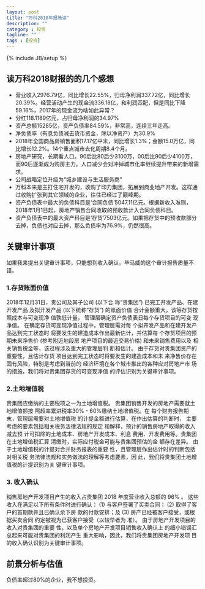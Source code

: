 ```yaml
---
layout: post
title: "万科2018年报简读"
description: ""
category : 投资
tagline: ""
tags : [投资]
---
```

{% include JB/setup %}


## 读万科2018财报的的几个感想

* 营业收入2976.79亿，同比增长22.55%，归母净利润337.72亿，同比增长20.39%。经营活动产生的现金流336.18亿，和利润匹配，但是同比下降59.16%，2017年的现金流为啥如此异常？
* 分红118.1189亿元，占归母净利润的34.97%
* 资产总额15285亿，资产负债率84.59%，非常高，连续三年走高。
* 净负债率（有息负债减去货币资金，除以净资产）为30.9%
* 2018年全国商品房销售面积17.17亿平米，同比增长1.3%；金额15.0万亿，同比增长12.2%。14个重点城市去化周期8.4个月。
* 房地产研究，长期看人口。90后比80后少3100万，00后比90后少4100万，而90后逐渐成为购房主力。人口减少会对冲掉城市化率继续提升带来的新增需求。
* 公司战略定位升级为“城乡建设与生活服务商”
* 万科本来是主打住宅开发的，收购了印力集团，拓展到商业地产开发。这样通过收购扩张到其它领域的企业，往往已经过了巅峰期。
* 资产负债表中最大的负债科目是‘合同负债’5047.11亿元。根据新收入准则，2018年1月1日起，房地产销售合同收取的预收款计入合同负债科目。 
* 资产负债表中的最大资产科目是‘存货’7503亿元。如果把存货中的预收款部分去掉，负债也对应去掉，那么负债率为76.9%，仍然很高。

## 关键审计事项

如果我来提出关键审计事项，只能想到收入确认。毕马威的这个审计报告质量不错。

### 1.存货账面价值

2018年12月31日，贵公司及其子公司 (以下合 称“贵集团”) 已完工开发产品、在建开发产品 及拟开发产品 (以下统称“存货”) 的账面价值 合计金额重大。该等存货按照成本与可变现净 值孰低计量。 管理层确定资产负债表日每个存货项目的可变 现净值。 在确定存货可变现净值过程中，管理层需对每 个拟开发产品和在建开发产品达到完工状态时 将要发生的建造成本作出最新估计，并估算每 个存货项目的预期未来净售价 (参考附近地段房 地产项目的最近交易价格) 和未来销售费用以及 相关销售税金等，该过程涉及重大的管理层判 断和估计。 由于存货对贵集团资产的重要性，且估计存货 项目达到完工状态时将要发生的建造成本和未 来净售价存在固有风险，特别是考虑到当前的 经济环境在各个城市推出的各种应对房地产市 场的措施，我们将对贵集团存货的可变现净值 的评估识别为关键审计事项。 


### 2.土地增值税

贵集团应缴纳的主要税项之一为土地增值税。 
贵集团销售开发的房地产需要就土地增值额按 照超率累进税率30% - 60%缴纳土地增值税。在 每个财务报告期末，管理层需要对土地增值税 的计提金额进行估算，在作出估算的判断时， 主要考虑的要素包括相关税务法律法规的规定 和解释，预计的销售房地产取得的收入减去预 计可扣除的土地成本、房地产开发成本、利息 费用、开发费用等。贵集团在土地增值税汇算 清缴时，实际应付税金可能与贵集团预估的金 额存在差异。 
由于土地增值税的计提对合并财务报表的重要 性，且管理层作出估计时的判断包括对相关税 务法律法规和实务做法的理解等考虑要素，因 此，我们将贵集团土地增值税的计提识别为关 键审计事项。 

### 3. 收入确认

销售房地产开发项目产生的收入占贵集团 2018 年度营业收入总额的 96% 。 
这些收入在满足以下所有条件时进行确认： 
(1) 与客户签署了买卖合同； 
(2) 取得了客户的首期款并且已确认余下房 款的付款安排；及 
(3) 房产已经被客户接受，或根据买卖合同 约定被视为已获客户接受（以较早者为 准）。 
由于房地产开发项目的收入对贵集团的重要 性，以及单个房地产开发项目销售收入确认上 的细小错误汇总起来可能对贵集团的利润产生 重大影响，因此，我们将贵集团房地产开发项 目的收入确认识别为关键审计事项。 



## 前景分析与估值

负债率超过80%的企业，我不想投资。

